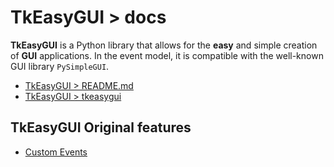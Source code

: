# TkEasyGUI > docs

**TkEasyGUI** is a Python library that allows for the **easy** and simple creation of **GUI** applications.
In the event model, it is compatible with the well-known GUI library `PySimpleGUI`.

- [TkEasyGUI > README.md](https://github.com/kujirahand/tkeasygui-python/blob/main/README.md)
- [TkEasyGUI > tkeasygui](https://github.com/kujirahand/tkeasygui-python/blob/main/docs/tkeasygui/index.md)

## TkEasyGUI Original features

- [Custom Events](https://github.com/kujirahand/tkeasygui-python/blob/main/docs/custom_events.md)

